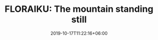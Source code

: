 ---
title: "FLORAIKU: The mountain standing still"
category: "FLORAIKU"
gender: "Unisex"
date: 2019-10-17T11:22:16+06:00
draft: false

# meta description
description : "50 ml + 10 ml" 


# product Price
price: "255"

# Product Short Description
shortDescription: "The Mountain Standing Still is a minty fresh awakening, followed by the rich embrace of Black Tea extract, Saffron oil and elements of liquorish. As the fragrance settles, a warm woody dry down reveals itself, distinguished by a spicy and oriental Oud accord that stands still in the passage of time. **Ingredients**: Clary Sage Essence, Bergamot Essence, Cardamom Essence, Patchouli Essence, Vetiver Essence.**50ml-EDP-UNISEX**"


#product ID
productID: "44"

# type must be "products"
type: "products"

# product Images
# first image will be shown in the product page
images:
  - image: "images/products/floraiku/Themountain.jpg"
 
---